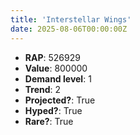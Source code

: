 ```yaml
---
title: 'Interstellar Wings'
date: 2025-08-06T00:00:00Z
---
```

- **RAP**: 526929
- **Value**: 800000
- **Demand level**: 1
- **Trend**: 2
- **Projected?**: True
- **Hyped?**: True
- **Rare?**: True
